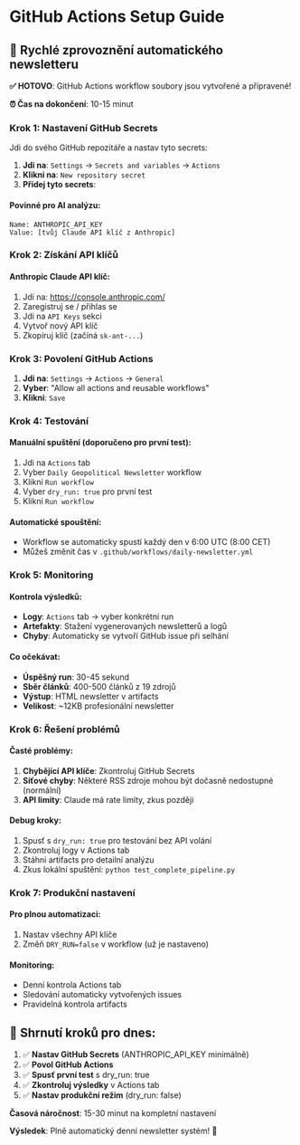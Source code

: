 # GitHub Actions Setup Guide

## 🚀 Rychlé zprovoznění automatického newsletteru

**✅ HOTOVO**: GitHub Actions workflow soubory jsou vytvořené a připravené!

**⏰ Čas na dokončení**: 10-15 minut

### Krok 1: Nastavení GitHub Secrets

Jdi do svého GitHub repozitáře a nastav tyto secrets:

1. **Jdi na**: `Settings` → `Secrets and variables` → `Actions`
2. **Klikni na**: `New repository secret`
3. **Přidej tyto secrets**:

#### Povinné pro AI analýzu:
```
Name: ANTHROPIC_API_KEY
Value: [tvůj Claude API klíč z Anthropic]
```


### Krok 2: Získání API klíčů

#### Anthropic Claude API klíč:
1. Jdi na: https://console.anthropic.com/
2. Zaregistruj se / přihlas se
3. Jdi na `API Keys` sekci
4. Vytvoř nový API klíč
5. Zkopíruj klíč (začíná `sk-ant-...`)

### Krok 3: Povolení GitHub Actions

1. **Jdi na**: `Settings` → `Actions` → `General`
2. **Vyber**: "Allow all actions and reusable workflows"
3. **Klikni**: `Save`

### Krok 4: Testování

#### Manuální spuštění (doporučeno pro první test):
1. Jdi na `Actions` tab
2. Vyber `Daily Geopolitical Newsletter` workflow
3. Klikni `Run workflow`
4. Vyber `dry_run: true` pro první test
5. Klikni `Run workflow`

#### Automatické spouštění:
- Workflow se automaticky spustí každý den v 6:00 UTC (8:00 CET)
- Můžeš změnit čas v `.github/workflows/daily-newsletter.yml`

### Krok 5: Monitoring

#### Kontrola výsledků:
- **Logy**: `Actions` tab → vyber konkrétní run
- **Artefakty**: Stažení vygenerovaných newsletterů a logů
- **Chyby**: Automaticky se vytvoří GitHub issue při selhání

#### Co očekávat:
- **Úspěšný run**: 30-45 sekund
- **Sběr článků**: 400-500 článků z 19 zdrojů
- **Výstup**: HTML newsletter v artifacts
- **Velikost**: ~12KB profesionální newsletter

### Krok 6: Řešení problémů

#### Časté problémy:
1. **Chybějící API klíče**: Zkontroluj GitHub Secrets
2. **Síťové chyby**: Některé RSS zdroje mohou být dočasně nedostupné (normální)
3. **API limity**: Claude má rate limity, zkus později

#### Debug kroky:
1. Spusť s `dry_run: true` pro testování bez API volání
2. Zkontroluj logy v Actions tab
3. Stáhni artifacts pro detailní analýzu
4. Zkus lokální spuštění: `python test_complete_pipeline.py`

### Krok 7: Produkční nastavení

#### Pro plnou automatizaci:
1. Nastav všechny API klíče
2. Změň `DRY_RUN=false` v workflow (už je nastaveno)

#### Monitoring:
- Denní kontrola Actions tab
- Sledování automaticky vytvořených issues
- Pravidelná kontrola artifacts

## 🎯 Shrnutí kroků pro dnes:

1. ✅ **Nastav GitHub Secrets** (ANTHROPIC_API_KEY minimálně)
2. ✅ **Povol GitHub Actions**
3. ✅ **Spusť první test** s dry_run: true
4. ✅ **Zkontroluj výsledky** v Actions tab
5. ✅ **Nastav produkční režim** (dry_run: false)

**Časová náročnost**: 15-30 minut na kompletní nastavení

**Výsledek**: Plně automatický denní newsletter systém! 🎉
